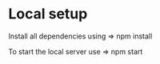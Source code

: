 # Local setup


Install all dependencies using => npm install   

To start the local server use => npm start 
